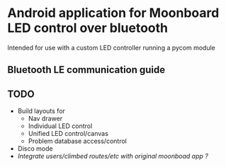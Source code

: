# Android application for Moonboard LED control over bluetooth

Intended for use with a custom LED controller running a pycom module

## Bluetooth LE communication guide



## TODO

* Build layouts for
    * Nav drawer
    * Individual LED control
    * Unified LED control/canvas
    * Problem database access/control
* Disco mode
* *Integrate users/climbed routes/etc with original moonboad app ?*